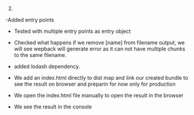   2. 
   -Added entry points 
   - Tested with multiple entry points as entry object 
   - Checked what happens if we remove [name] from filename output, we will see wepback will generate error as it can not have multiple chunks to the same filename.
   - added lodash dependency.
   - We add an index.html directly to dist map  and link our created bundle to see the result on browser and preparin for now only for production
   - We open the index.html file manually to open the result in the browser

   - We see the result in the console
